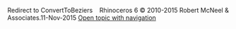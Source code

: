 ---
---

Redirect to ConvertToBeziers&#160;
&#160;
Rhinoceros 6 © 2010-2015 Robert McNeel &amp; Associates.11-Nov-2015
 [Open topic with navigation](converttobeziers.html) 

